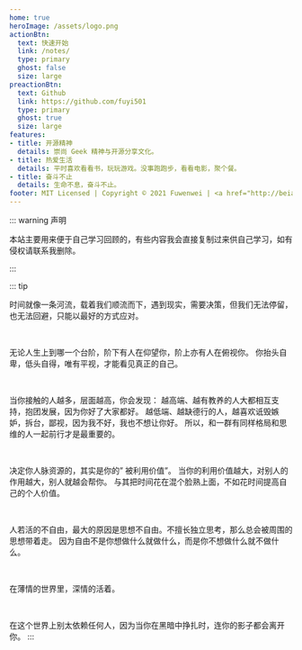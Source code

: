 ```yaml
---
home: true
heroImage: /assets/logo.png
actionBtn:
  text: 快速开始
  link: /notes/
  type: primary
  ghost: false
  size: large
preactionBtn:
  text: Github
  link: https://github.com/fuyi501
  type: primary
  ghost: true
  size: large
features:
- title: 开源精神
  details: 崇尚 Geek 精神与开源分享文化。
- title: 热爱生活
  details: 平时喜欢看看书，玩玩游戏。没事跑跑步，看看电影，聚个餐。
- title: 奋斗不止
  details: 生命不息，奋斗不止。
footer: MIT Licensed | Copyright © 2021 Fuwenwei | <a href="http://beian.miit.gov.cn/" target="_blank">蜀ICP备2021012622号</a>
---
```


::: warning 声明

本站主要用来便于自己学习回顾的，有些内容我会直接复制过来供自己学习，如有侵权请联系我删除。

:::

::: tip

时间就像一条河流，载着我们顺流而下，遇到现实，需要决策，但我们无法停留，也无法回避，只能以最好的方式应对。

<br>

无论人生上到哪一个台阶，阶下有人在仰望你，阶上亦有人在俯视你。 你抬头自卑，低头自得，唯有平视，才能看见真正的自己。

<br>

当你接触的人越多，层面越高，你会发现： 越高端、越有教养的人大都相互支持，抱团发展，因为你好了大家都好。 越低端、越缺德行的人，越喜欢诋毁嫉妒，拆台，鄙视，因为我不好，我也不想让你好。 所以，和一群有同样格局和思维的人一起前行才是最重要的。

<br>

决定你人脉资源的，其实是你的” 被利用价值”。 当你的利用价值越大，对别人的作用越大，别人就越会帮你。 与其把时间花在混个脸熟上面，不如花时间提高自己的个人价值。

<br>

人若活的不自由，最大的原因是思想不自由。不擅长独立思考，那么总会被周围的思想带着走。 因为自由不是你想做什么就做什么，而是你不想做什么就不做什么。

<br>

在薄情的世界里，深情的活着。

<br>

在这个世界上别太依赖任何人，因为当你在黑暗中挣扎时，连你的影子都会离开你。
:::

